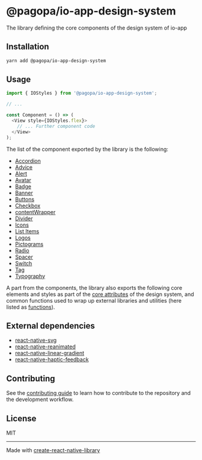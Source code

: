 # @pagopa/io-app-design-system

The library defining the core components of the design system of io-app

## Installation

```sh
yarn add @pagopa/io-app-design-system
```

## Usage

```js
import { IOStyles } from '@pagopa/io-app-design-system';

// ...

const Component = () => (
  <View style={IOStyles.flex}>
    // ... Further component code
  </View>
);
```

The list of the component exported by the library is the following:

* [Accordion](./src/components/accordion/)
* [Advice](./src/components/advice/)
* [Alert](./src/components/alert/)
* [Avatar](./src/components/avatar/)
* [Badge](./src/components/badge/)
* [Banner](./src/components/banner/)
* [Buttons](./src/components/buttons/) 
* [Checkbox](./src/components/checkbox/)
* [contentWrapper](./src/components/contentWrapper/)
* [Divider](./src/components/divider/)
* [Icons](./src/components/icons/)
* [List Items](./src/components/listitems/)
* [Logos](./src/components/logos/)
* [Pictograms](./src/components/pictograms/)
* [Radio](./src/components/radio/)
* [Spacer](./src/components/spacer/)
* [Switch](./src/components/switch/)
* [Tag](./src/components/tag/)
* [Typography](./src/components/typography/)

A part from the components, the library also exports the following core elements and styles as part of the [core attributes](./src/core/) of the design system, and common functions used to wrap up external libraries and utilities (here listed as [functions](./src/functions/)).

## External dependencies
* [react-native-svg](https://github.com/software-mansion/react-native-svg)
* [react-native-reanimated](https://github.com/software-mansion/react-native-reanimated)
* [react-native-linear-gradient](https://github.com/react-native-linear-gradient/react-native-linear-gradient)
* [react-native-haptic-feedback](https://github.com/mkuczera/react-native-haptic-feedback)

## Contributing

See the [contributing guide](CONTRIBUTING.md) to learn how to contribute to the repository and the development workflow.

## License

MIT

---

Made with [create-react-native-library](https://github.com/callstack/react-native-builder-bob)
